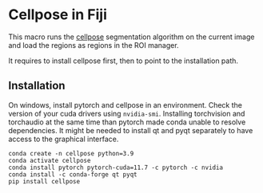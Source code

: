 # Cellpose in Fiji

This macro runs the [cellpose](https://www.nature.com/articles/s41592-020-01018-x) segmentation algorithm  on the current image and load the regions as regions in the ROI manager.

It requires to install cellpose first, then to point to the installation path.

## Installation

On windows, install pytorch and cellpose in an environment. Check the version of your cuda drivers using `nvidia-smi`. Installing torchvision and torchaudio at the same time than pytorch made conda unable to resolve dependencies. It might be needed to install qt and pyqt separately to have access to the graphical interface.

```
conda create -n cellpose python=3.9
conda activate cellpose
conda install pytorch pytorch-cuda=11.7 -c pytorch -c nvidia
conda install -c conda-forge qt pyqt
pip install cellpose
```

